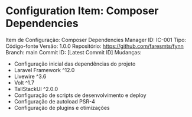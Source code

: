 # Configuration Item: Composer Dependencies

Item de Configuração: Composer Dependencies Manager
ID: IC-001
Tipo: Código-fonte
Versão: 1.0.0
Repositório: https://github.com/faresmts/fynn
Branch: main
Commit ID: [Latest Commit ID]
Mudanças: 
- Configuração inicial das dependências do projeto
- Laravel Framework ^12.0
- Livewire ^3.6
- Volt ^1.7
- TallStackUI ^2.0.0
- Configuração de scripts de desenvolvimento e deploy
- Configuração de autoload PSR-4
- Configuração de plugins e otimizações

